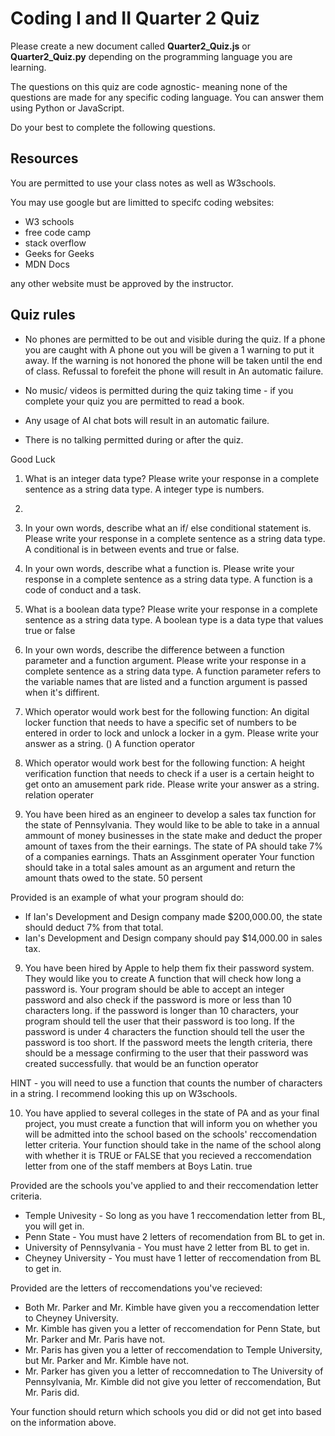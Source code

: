 # Coding I and II Quarter 2 Quiz

Please create a new document called <b>Quarter2_Quiz.js</b> or <b>Quarter2_Quiz.py</b> depending on the programming
language you are learning.

The questions on this quiz are code agnostic- meaning none of the questions
are made for any specific coding language. You can answer them using Python or JavaScript.

Do your best to complete the following questions.

## Resources 
You are permitted to use your class notes as well as W3schools.

You may use google but are limitted to specifc coding websites:

- W3 schools
- free code camp
- stack overflow
- Geeks for Geeks
- MDN Docs

any other website must be approved by the instructor.

## Quiz rules
- No phones are permitted to be out and visible during the quiz. If a phone you are caught with A phone out you will be given a 1 warning to put it away.
If the warning is not honored the phone will be taken until the end of class. Refussal to forefeit the phone will result in An automatic failure.

- No music/ videos is permitted during the quiz taking time - if you complete your quiz you are permitted to read a book.

- Any usage of AI chat bots will result in an automatic failure. 

- There is no talking permitted during or after the quiz.

Good Luck

1. What is an integer data type? Please write your response in a complete sentence as a string data type. A integer type is numbers.
2. 
3. In your own words, describe what an if/ else conditional statement is. Please write your response
   in a complete sentence as a string data type. A conditional is in between events and true or false.
4. In your own words, describe what a function is. Please write your response in a complete sentence as a string data type. A function is a code of conduct and a task.

5. What is a boolean data type? Please write your response in a complete sentence as a string data type. A boolean type is a data type that values true or false

6. In your own words, describe the difference between a function parameter and a function argument.
Please write your response in a complete sentence as a string data type. A function parameter refers to the variable names that are listed and a function argument is passed when it's diffirent.

7. Which operator would work best for the following function:
An digital locker function that needs to have a specific set of numbers to be entered in order to lock and unlock a locker in a gym. Please write your answer as a string. () A function operator

8. Which operator would work best for the following function: 
A height verification function that needs to check if a user is a certain height to get onto an amusement park ride. Please write your answer as a string. relation operater

9. You have been hired as an engineer to develop a sales tax function for the state of Pennsylvania. They would like to be able to take in a annual ammount of money businesses in the state make and deduct the proper amount of taxes from the their earnings. The state of PA should take 7% of a companies earnings.  Thats an Assginment operater
Your function should take in a total sales amount as an argument and return the amount thats owed to the state.  50 persent

Provided is an example of what your program should do:
- If Ian's Development and Design company made $200,000.00, the state should deduct 7% from that total. 
- Ian's Development and Design company should pay $14,000.00 in sales tax. 

9. You have been hired by Apple to help them fix their password system. They would   like you to create A
function that will check how long a password is. Your program should be able to accept an integer password
and also check if the password is more or less than 10 characters long. if the password is longer than 10 characters,
your program should tell the user that their password is too long. If the password is under 4 characters the
function should tell the user the password is too short. If the password meets the length criteria, there should
be a message confirming to the user that their password was created successfully. that would be an function operator

HINT - you will need to use a function that counts the number of characters in a string. I recommend looking this up on W3schools.

10.  You have applied to several colleges in the state of PA and as your final project, you must create a function
   that will inform you on whether you will be admitted into the school based on the schools' reccomendation letter
   criteria. Your function should take in the name of the school along with whether it is TRUE or FALSE that you recieved 
   a reccomendation letter from one of the staff members at Boys Latin. true

Provided are the schools you've applied to and their reccomendation letter criteria.

- Temple Univesity - So long as you have 1 reccomendation letter from BL, you will get in.
- Penn State - You must have 2 letters of recomendation from BL to get in.  
- University of Pennsylvania - You must have 2 letter from BL to get in.
- Cheyney University - You must have 1 letter of reccomendation from BL to get in.

Provided are the letters of reccomendations you've recieved:

- Both Mr. Parker and Mr. Kimble have given you a reccomendation letter to Cheyney University.
- Mr. Kimble has given you a letter of reccomendation for Penn State, but Mr. Parker and Mr. Paris have not.
- Mr. Paris has given you a letter of reccomendation to Temple University, but Mr. Parker and Mr. Kimble have not.
- Mr. Parker has given you a letter of reccomnedation to The University of Pennsylvania, Mr. Kimble did not give you letter of reccomendation, But Mr. Paris did.

Your function should return which schools you did or did not get into based on the information above.
